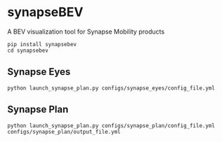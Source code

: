 # synapseBEV
A BEV visualization tool for Synapse Mobility products


```
pip install synapsebev
cd synapsebev
```


## Synapse Eyes
```
python launch_synapse_plan.py configs/synapse_eyes/config_file.yml
```


## Synapse Plan
```
python launch_synapse_plan.py configs/synapse_plan/config_file.yml configs/synapse_plan/output_file.yml 
```
